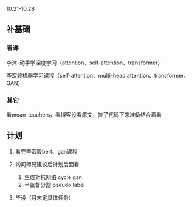 

10.21-10.28

## 补基础

### 看课

李沐-动手学深度学习（attention、self-attention、transformer）

李宏毅机器学习课程（self-attention、multi-head attention、transformer、GAN）

### 其它

看mean-teachers，看博客没看原文，拉了代码下来准备结合着看

## 计划

1. 看完李宏毅bert、gan课程

2. 询问师兄建议后计划后面看
	1. 生成对抗网络 cycle gan
	2. 半监督分割 pseudo label

3. 毕设（月末定具体任务）
